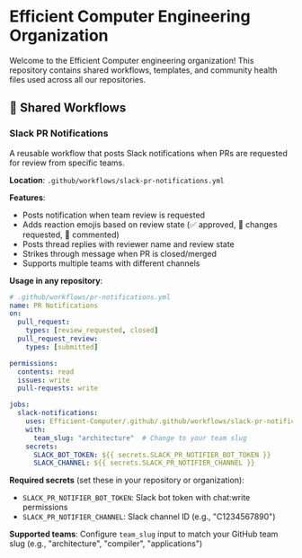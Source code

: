 # Efficient Computer Engineering Organization

Welcome to the Efficient Computer engineering organization! This repository contains shared workflows, templates, and community health files used across all our repositories.

## 🔄 Shared Workflows

### Slack PR Notifications

A reusable workflow that posts Slack notifications when PRs are requested for review from specific teams.

**Location**: `.github/workflows/slack-pr-notifications.yml`

**Features**:
- Posts notification when team review is requested
- Adds reaction emojis based on review state (✅ approved, 🔧 changes requested, 💬 commented)  
- Posts thread replies with reviewer name and review state
- Strikes through message when PR is closed/merged
- Supports multiple teams with different channels

**Usage in any repository**:

```yaml
# .github/workflows/pr-notifications.yml
name: PR Notifications
on:
  pull_request:
    types: [review_requested, closed]
  pull_request_review:
    types: [submitted]

permissions:
  contents: read
  issues: write
  pull-requests: write

jobs:
  slack-notifications:
    uses: Efficient-Computer/.github/.github/workflows/slack-pr-notifications.yml@main
    with:
      team_slug: "architecture"  # Change to your team slug
    secrets:
      SLACK_BOT_TOKEN: ${{ secrets.SLACK_PR_NOTIFIER_BOT_TOKEN }}
      SLACK_CHANNEL: ${{ secrets.SLACK_PR_NOTIFIER_CHANNEL }}
```

**Required secrets** (set these in your repository or organization):
- `SLACK_PR_NOTIFIER_BOT_TOKEN`: Slack bot token with chat:write permissions
- `SLACK_PR_NOTIFIER_CHANNEL`: Slack channel ID (e.g., "C1234567890")

**Supported teams**: Configure `team_slug` input to match your GitHub team slug (e.g., "architecture", "compiler", "applications")
